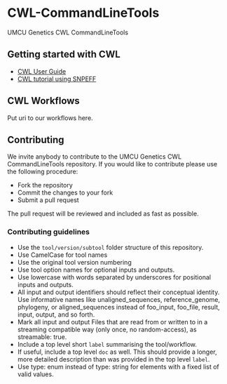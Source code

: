 # CWL-CommandLineTools
UMCU Genetics CWL CommandLineTools

## Getting started with CWL
- [CWL User Guide](https://www.commonwl.org/user_guide/)
- [CWL tutorial using SNPEFF](http://andrewjesaitis.com/2017/02/common-workflow-language---a-tutorial-on-making-bioinformatics-repeatable/)

## CWL Workflows
Put uri to our workflows here.

## Contributing
We invite anybody to contribute to the UMCU Genetics CWL CommandLineTools repository. If you would like to contribute please use the following procedure:
- Fork the repository
- Commit the changes to your fork
- Submit a pull request

The pull request will be reviewed and included as fast as possible.

### Contributing guidelines
- Use the `tool/version/subtool` folder structure of this repository.
- Use CamelCase for tool names
- Use the original tool version numbering
- Use tool option names for optional inputs and outputs.
- Use lowercase with words separated by underscores for positional inputs and outputs.
- All input and output identifiers should reflect their conceptual identity. Use informative names like unaligned_sequences, reference_genome, phylogeny, or aligned_sequences instead of foo_input, foo_file, result, input, output, and so forth.
- Mark all input and output Files that are read from or written to in a streaming compatible way (only once, no random-access), as streamable: true.
- Include a top level short `label` summarising the tool/workflow.
- If useful, include a top level `doc` as well. This should provide a longer, more detailed description than was provided in the top level `label`.
- Use type: enum instead of type: string for elements with a fixed list of valid values.
<!-- - format should be specified for all input and output Files. Bioinformatics tools should use format identifiers from EDAM. -->
